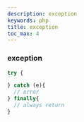 ```yaml
---
description: exception
keywords: php
title: exception
toc_max: 4
---
```



### exception

```php
try {

} catch (e){
  // error
} finally{
  // always return
}
```
